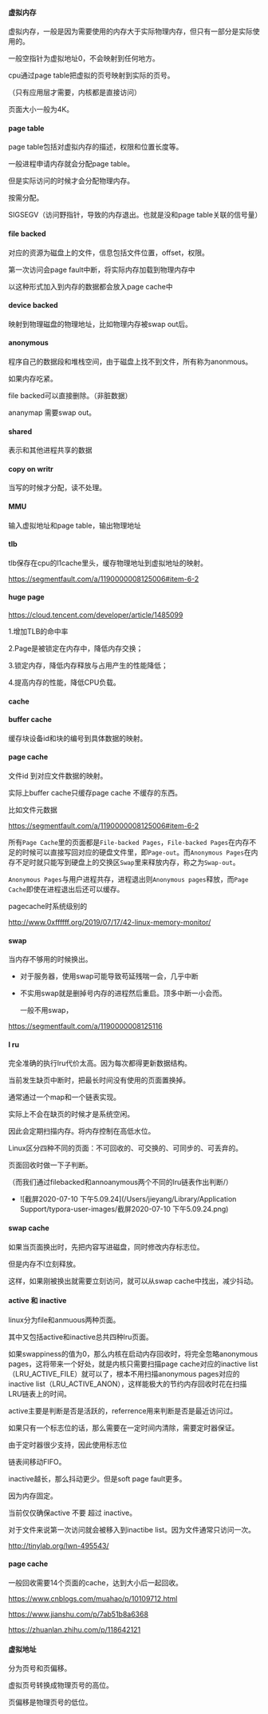 #### 虚拟内存

虚拟内存，一般是因为需要使用的内存大于实际物理内存，但只有一部分是实际使用的。

一般空指针为虚拟地址0，不会映射到任何地方。

 cpu通过page table把虚拟的页号映射到实际的页号。

（只有应用层才需要，内核都是直接访问）



页面大小一般为4K。

#### page table

page table包括对虚拟内存的描述，权限和位置长度等。

一般进程申请内存就会分配page table。

但是实际访问的时候才会分配物理内存。

按需分配。



SIGSEGV（访问野指针，导致的内存退出。也就是没和page table关联的信号量）

#### file backed

对应的资源为磁盘上的文件，信息包括文件位置，offset，权限。

第一次访问会page fault中断，将实际内存加载到物理内存中

以这种形式加入到内存的数据都会放入page cache中

#### device backed

映射到物理磁盘的物理地址，比如物理内存被swap out后。

#### anonymous

程序自己的数据段和堆栈空间，由于磁盘上找不到文件，所有称为anonmous。

如果内存吃紧。

file backed可以直接删除。（非脏数据）

ananymap 需要swap out。

#### shared

表示和其他进程共享的数据

#### copy on writr

当写的时候才分配，读不处理。

#### MMU

输入虚拟地址和page table，输出物理地址

#### tlb

tlb保存在cpu的l1cache里头，缓存物理地址到虚拟地址的映射。

https://segmentfault.com/a/1190000008125006#item-6-2

#### huge page

https://cloud.tencent.com/developer/article/1485099

1.增加TLB的命中率

2.Page是被锁定在内存中，降低内存交换；

3.锁定内存，降低内存释放与占用产生的性能降低；

4.提高内存的性能，降低CPU负载。

#### cache

#### buffer cache

缓存块设备id和块的编号到具体数据的映射。

#### page cache

文件id 到对应文件数据的映射。

实际上buffer cache只缓存page cache 不缓存的东西。

比如文件元数据

https://segmentfault.com/a/1190000008125006#item-6-2



所有`Page Cache`里的页面都是`File-backed Pages`，`File-backed Pages`在内存不足的时候可以直接写回对应的硬盘文件里，即`Page-out`。而`Anonymous Pages`在内存不足时就只能写到硬盘上的交换区`Swap`里来释放内存，称之为`Swap-out`。

`Anonymous Pages`与用户进程共存，进程退出则`Anonymous pages`释放，而`Page Cache`即使在进程退出后还可以缓存。



pagecache时系统级别的

http://www.0xffffff.org/2019/07/17/42-linux-memory-monitor/

#### swap

当内存不够用的时候换出。

- 对于服务器，使用swap可能导致苟延残喘一会，几乎中断

- 不实用swap就是删掉号内存的进程然后重启。顶多中断一小会而。

  一般不用swap，

https://segmentfault.com/a/1190000008125116

#### l ru

完全准确的执行lru代价太高。因为每次都得更新数据结构。





当前发生缺页中断时，把最长时间没有使用的页面置换掉。

通常通过一个map和一个链表实现。



实际上不会在缺页的时候才是系统空闲。



因此会定期扫描内存。将内存控制在高低水位。

Linux区分四种不同的页面：不可回收的、可交换的、可同步的、可丢弃的。

页面回收时做一下子判断。

（而我们通过filebacked和annoanymous两个不同的lru链表作出判断/）

- ![截屏2020-07-10 下午5.09.24](/Users/jieyang/Library/Application Support/typora-user-images/截屏2020-07-10 下午5.09.24.png)

#### swap cache

如果当页面换出时，先把内容写进磁盘，同时修改内存标志位。

但是内存不l立刻释放。

这样，如果刚被换出就需要立刻访问，就可以从swap cache中找出，减少抖动。

#### active 和 inactive

linux分为file和anmuous两种页面。

其中又包括active和inactive总共四种lru页面。



如果swappiness的值为0，那么内核在启动内存回收时，将完全忽略anonymous pages，这将带来一个好处，就是内核只需要扫描page cache对应的inactive list（LRU_ACTIVE_FILE）就可以了，根本不用扫描anonymous pages对应的inactive list（LRU_ACTIVE_ANON），这样能极大的节约内存回收时花在扫描LRU链表上的时间。



active主要是判断是否是活跃的，referrence用来判断是否是最近访问过。

如果只有一个标志位的话，那么需要在一定时间内清除，需要定时器保证。

由于定时器很少支持，因此使用标志位



链表间移动FIFO。



inactive越长，那么抖动更少。但是soft page fault更多。

因为内存固定。



当前仅仅确保active 不要 超过 inactive。



对于文件来说第一次访问就会被移入到inactibe list。因为文件通常只访问一次。

http://tinylab.org/lwn-495543/

#### page cache

一般回收需要14个页面的cache，达到大小后一起回收。

https://www.cnblogs.com/muahao/p/10109712.html

https://www.jianshu.com/p/7ab51b8a6368

https://zhuanlan.zhihu.com/p/118642121

#### 虚拟地址

分为页号和页偏移。

虚拟页号转换成物理页号的高位。

页偏移是物理页号的低位。

